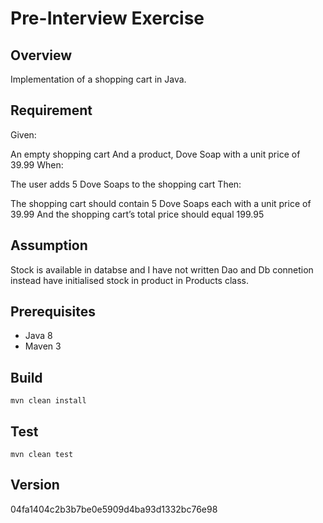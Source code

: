 # Pre-Interview Exercise

## Overview
Implementation of a shopping cart in Java.

## Requirement
Given:

An empty shopping cart
And a product, Dove Soap with a unit price of 39.99
When:

The user adds 5 Dove Soaps to the shopping cart
Then:

The shopping cart should contain 5 Dove Soaps each with a unit price of 39.99
And the shopping cart’s total price should equal 199.95


## Assumption

Stock is available in databse and I have not written Dao and Db connetion instead have initialised stock in product in Products class. 

## Prerequisites
- Java 8
- Maven 3

## Build
`mvn clean install`

## Test
`mvn clean test`

## Version
04fa1404c2b3b7be0e5909d4ba93d1332bc76e98
